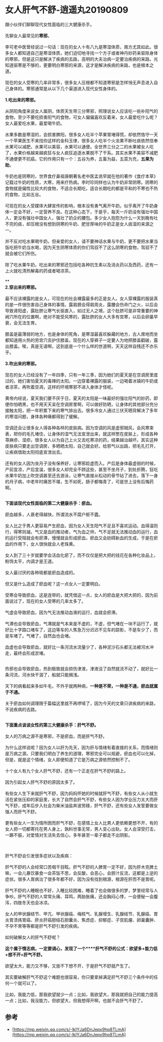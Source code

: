 # 女人肝气不舒-逍遥丸20190809

跟小伙伴们聊聊现代女性面临的三大健康杀手。<br /> <br />先聊女人最常见的**寒邪**。<br /> <br />李可老中医曾经说过一句话：现在的女人十有八九是寒湿体质，南方尤其如此。很多女人都知道自己是寒湿体质，她们迫切地寻找一个方子或者神丹妙药来驱除身体的寒邪，但是这只是解决了疾病的去路，高明的大夫治病一定要治疾病的来路。光知道驱寒是不够的，更要明白寒邪的来源，这才是解决疾病的来路，也是根本之道。<br /> <br />现在的女人受寒的几率非常多，很多女人压根都不知道寒邪是怎样悄无声息进入自己身体的。寒邪通常是从以下几个渠道进入现代女性身体的。<br /> <br />**1.吃出来的寒邪。**<br />
<br />从阴阳角度来说女人属阴，体质天生带三分寒邪，照理说女人应该吃一些补阳气的食物，至少不要吃损害阳气的食物，可女人偏偏喜欢反着来，女人最爱吃什么呢？女人最爱吃水果，最爱喝牛奶。<br /> <br />水果多数是寒湿的，会损害脾阳，很多女人吃半个苹果胃堵得慌，却依然恪守一天一个苹果医生不来找你这样的金科玉律，很多女人吃半个火龙果不断吐痰依然信奉水果可以减肥，水果可以美容，水果可以通便。全世界三分之二的水果被女人吃了，水果价格越来越疯狂与女人疯狂追逐水果脱不了干系。其实水果不美容不减肥不通便更不抗癌，它的作用只有一个：五谷为养，五畜为益，五菜为充，**五果为助**。<br /> <br />牛奶也是阴寒的，世界食疗鼻祖唐朝著名老中医孟诜早就在他的著作《食疗本草》记载过牛奶的性质，大寒，用来疗热病。李时珍同样也认为牛奶非常阴寒。阴寒的食物就是偏性比较大的食物，不适合长期吃，适合长期吃的都是平和的不寒也不热的食物，比如五谷。<br /> <br />可现在的女人受媒体大肆宣传的影响，根本没有勇气离开牛奶，似乎离开了牛奶身体一定会不好，一定营养不良。在这种心态下，于是乎，每天一斤奶没有强壮中国人，更没有强壮中国女人，强壮了奶企的腰包。多少女人抱怨为什么一天到晚有吐不完的痰，却压根没有想到阴寒的牛奶、肥甘厚味的牛奶正是女人痰湿的来源之一。<br /> <br />并不反对吃水果喝牛奶，但亲爱的女人，请不要神话水果与牛奶，更不要把水果当饭吃把牛奶当水喝，因为天生阴寒体质的你们驾驭不了这么阴寒的食物，驾驭不了就会被它们所伤。<br /> <br />除了吃水果牛奶，吃出来的寒邪还包括吃各种抗生素以及消炎药以及西药，还有一上火就吃清热解毒的药或者喝凉茶。<br /> <br />**<br />**2.穿出来的寒邪。**<br /> <br />最不应该裸露的是女人，可现在的社会裸露最多的正是女人。女人穿裸露的服装真的是一件很伤害自己身体的事情。露肩膀会得肩周炎，露腰会伤命门之火，以后会导致肾阳虚，露肚脐让寒气长驱直入，如过无人之境，这个肚脐可是非常重要的神阙穴所在的位置啊，绝对不能受风寒的，露肚脐的女人大多有宫寒，以后会卵巢早衰，会无法生育。<br /> <br />膝盖是最薄弱的地方，也是身体的死角，是寒湿最喜欢躲藏的地方，古人席地而坐都知道用火热的劳宫穴去护住膝盖，现在的人穿裤子一定要人为地把膝盖戳破，露出膝盖。唉，真是无语啊，这到底是一个什么样的世道啊，天天这样自残还不亦乐乎。<br /> <br />**3.吹出来的寒邪。**<br /> <br />现在的女人已经没有了一年四季，只有一年三季，因为她们的夏天是在空调房里度过的，她们害怕夏天的毒辣的太阳。一边穿着裸露的服装，一边喝着冰镇的牛奶或者凉茶，再吹着空凋，这样的环境寒邪不进入身体才怪呢。<br /> <br />黄帝内经说，夏天我们要不厌于日，夏天的太阳是一味最好的强壮阳气的妙药，即便你怕晒黑，也不用天天呆在空调房里啊，可以做好防晒，让身体的其他部分充分接触太阳，把一年积累下来的寒气排出去。很多冷女人通过三伏天晒背解决了多年的寒湿问题，身体各种痛都得到了缓解。<br /> <br />空调还会让很多女人得各种各样的皮肤病。因为空调的风是虚邪贼风，会风寒束表，把你的毛孔堵住，让身体的湿气无法宣泄出来，就这样憋在皮肤上，形成各种荨麻疹、湿疹。很多女人以为自己上火又去吃寒凉的药，结果越治越坏。其实这种皮肤病只要走出空调房，多晒晒太阳，自己就会好。给邪气以出路，把毛孔打开，让疾病借助太阳彻底宣泄出去。<br /> <br />还有的女人因为坐月子没有保养好，让寒邪趁虚而入。产后是身体最虚弱的时候，产前宜凉，产后宜温，很多女人却完全不顾这些，甚至不坐月子，到处折腾，狂吃水果牛奶加上吹空调甚至还去游泳，让寒气直接从松动的骨节钻了进去，落下一身的月子病，中老年时痛苦不堪，生不如死，肠子都悔青了，可是世上没有后悔药啊。

 <br />**下面谈现代女性面临的第二大健康杀手：瘀血。**<br /> <br />瘀血越多，人衰老得越快，所谓流水不腐户枢不蠹。<br /> <br />女人比之于男人更容易产生瘀血，因为女人天生阳气不足且不喜欢运动。血得温则行，得寒则凝。气又是血的推动者，气为血之帅，气不足就无法推动血的运行，血的运行受阻就会有瘀滞，慢慢就会形成瘀血，瘀血又会妨碍新血的生成，于是在瘀血的作用下，女人很快就会人老珠黄。<br /> <br />女人到了三十岁就要学会活血化瘀了，而不仅仅是把大把的钱花在各种化妆品上，粉饰太平，内调才是王道。<br /> <br />女人最讨厌的各种斑都是瘀血造成的。<br /> <br />但又是什么造成了瘀血呢？这一点女人一定要明白。<br /> <br />受寒会导致瘀血，这是连带的，就凭借这一点，女人的瘀血是大把大把的，因为前面说过了，现在的女人受寒的几率太多了。<br /> <br />气虚会导致瘀血，因为气无法推动血液的运行，血就会瘀滞。<br /> <br />气滞也会导致瘀血，气滞就是气本来是不虚的，不虚，但气堵在一块不运行了，就好比十字路口堵车了，这边等车的人焦急万分迟迟不见车的踪影，不是车少了，而是车堵了。气堵了，自然血也会堵。<br /> <br />血虚也会导致瘀血，就好比一条河流水流量少了，各种泥沙石头都无法被河水冲走，最终会形成淤堵。

 <br />热邪也会导致瘀血，热到极致就会损伤津液，津液没了自然就流不动了，就好比一条河流，河水快干涸了，船就只能搁浅。<br /> <br />天下的病看起来多如牛毛，不外乎就两种病，**一种是不荣，一种是不通，瘀血就属于不通。**<br /> <br />关于瘀血如何调理限于篇幅这里就不再啰嗦了，因为今天的文章只讲疾病的来路，不说疾病的去路。

 <br />**下面重点谈谈女性的第三大健康杀手：肝气不舒。**<br /> <br />女人的万病之源不是寒邪，不是瘀血，而是肝气不舒。<br /> <br />为什么这样说呢？因为女人以肝为先天，因为肝与情绪有着直接的关系，而情绪则是万病之源。只要我们明白了养生的道理，寒邪完全可以规避，瘀血也可以化掉，但是，就是这个情绪，女人即便知道了它是万病之源依然控制不了。<br /> <br />十个女人有九个女人肝气不舒，还有一个正走在肝气不舒的路上。<br /> <br />因为引起女人肝气不舒的原因太多了。<br /> <br />有些女人生下来就肝气不舒，因为妈妈怀她的时候就肝气不舒，有些女人从小就生活在紧张压抑的家庭里，长大了自然会肝气不舒，有些女人因为学业压力太大而肝气不舒，成年后步入社会为柴米油盐奔波劳碌，肝气不舒，还有些女人发誓要做女强人而肝气不舒。<br /> <br />更有些女人一生为情所困而肝气不舒，在感情上女人比男人更依赖更想不开，有的女人把一切都寄托在男人身上，孰料世事无常，男人变心出轨，女人会深受打击，一蹶不振，对爱情对生活失去信心，多年甚至一辈子都走不出阴影。<br /> <br />
<br />


肝气不舒会引发很多症状以及疾病：<br /> <br />肝气不舒的人会经常口苦咽干目眩。肝气不舒的人脾胃一定不好，因为肝木克脾土嘛，一会儿暴饮暴食一会茶饭不思，会反酸，会恶心，会胆汁反流，这都是上逆的症状。很多人胃病治了很多年都不好，因为没有找到根源，根源在肝而不是胃呢。<br /> <br />肝气不舒的人睡眠也不好，入睡比较困难，睡着了也会做很多的梦，梦里经常与人争吵。肝气不舒的人常常头痛、耳鸣，两胁胀痛，还会胸闷心悸，一会便秘一会腹泻，四肢冬天也会冰凉。<br /> <br />女人的甲状腺结节、甲亢、甲状腺癌、梅核气、乳腺增生、乳腺结节、乳腺癌、胃炎胃溃疡胃癌、肝炎肝癌胆结石胆囊炎、焦虑症、抑郁症、子宫肌瘤、卵巢囊肿、不孕不育等等都是肝气不舒引发的疾病。<br /> <br />如何破解女人的肝气不舒呢？<br />
<br />**这个属于情志病，一定要调心，发现了一个****肝气不舒的公式：欲望多+能力低+想不开=肝气不舒。**<br /> <br />欲望太大，能力又不够，又放不下想不开，于是肝气不舒就产生了。<br /> <br />其实要破解肝气不舒这个难题也很容易，你只要拿掉满足肝气不舒三个条件中的任何一个就可以了。<br /> <br />比如，我能力低，那我欲望就少一点；比如，我欲望大，那我就把自己的能力提高一点；比如，我没能力，但欲望大，但我想得开啊，也就不会肝气不舒了。

## 参考

- [https://mp.weixin.qq.com/s/-lkIYJa6DnJepx9hp8TLmA](https://mp.weixin.qq.com/s/-lkIYJa6DnJepx9hp8TLmA)
